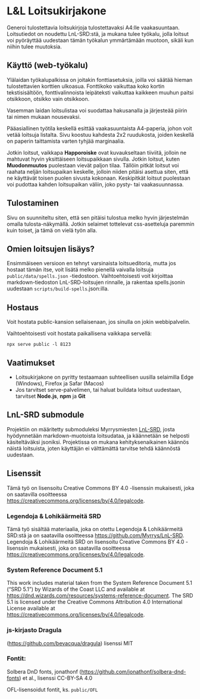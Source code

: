 # L&L Loitsukirjakone

Generoi tulostettavia loitsukirjoja tulostettavaksi A4:lle vaakasuuntaan. Loitsutiedot on noudettu LnL-SRD:stä, ja mukana tulee työkalu, jolla loitsut voi pyöräyttää uudestaan tämän työkalun ymmärtämään muotoon, sikäli kun niihin tulee muutoksia.

## Käyttö (web-työkalu)

Ylälaidan työkalupalkissa on joitakin fonttiasetuksia, joilla voi säätää hieman tulostettavien korttien ulkoasua. Fonttikoko vaikuttaa koko kortin tekstisisältöön, fonttivalinnoista leipäteksti vaikuttaa kaikkeen muuhun paitsi otsikkoon, otsikko vain otsikkoon.

Vasemman laidan loitsulistaa voi suodattaa hakusanalla ja järjesteää piirin tai nimen mukaan nousevaksi.

Pääasiallinen työtila keskellä esittää vaakasuuntaista A4-paperia, johon voit vetää loitsuja listalta. Sivu koostuu kahdesta 2x2 ruudukosta, joiden keskellä on paperin taittamista varten tyhjää marginaalia.

Jotkin loitsut, vaikkapa **Happoroiske** ovat kuvaukseltaan tiiviitä, jolloin ne mahtuvat hyvin yksittäiseen loitsupaikkaan sivulla. Jotkin loitsut, kuten **Muodonmuutos** puolestaan vievät paljon tilaa. Tällöin pitkät loitsut voi raahata neljän loitsupaikan keskelle, jolloin niiden pitäisi asettua siten, että ne käyttävät toisen puolen sivusta kokonaan. Keskipitkät loitsut puolestaan voi pudottaa kahden loitsupaikan väliin, joko pysty- tai vaakasuunnassa.

## Tulostaminen

Sivu on suunniteltu siten, että sen pitäisi tulostua melko hyvin järjestelmän omalla tulosta-näkymällä. Jotkin selaimet tottelevat css-asetteluja paremmin kuin toiset, ja tämä on vielä työn alla.

## Omien loitsujen lisäys?

Ensimmäiseen versioon en tehnyt varsinaista loitsueditoria, mutta jos hostaat tämän itse, voit lisätä melko pienellä vaivalla loitsuja `public/data/spells.json` -tiedostoon. Vaihtoehtoisesti voit kirjoittaa markdown-tiedoston LnL-SRD-loitsujen rinnalle, ja rakentaa spells.jsonin uudestaan `scripts/build-spells`.json:illa.

## Hostaus

Voit hostata public-kansion sellaisenaan, jos sinulla on jokin webbipalvelin.

Vaihtoehtoisesti voit hostata paikallisena vaikkapa servellä:

```
npx serve public -l 8123
```

## Vaatimukset

- Loitsukirjakone on pyritty testaamaan suhteellisen uusilla selaimilla Edge (Windows), Firefox ja Safar (Macos)
- Jos tarvitset serve-palvelimen, tai haluat buildata loitsut uudestaan, tarvitset **Node.js**, **npm** ja **Git**  

## LnL-SRD submodule

Projektiin on määritetty submoduleksi Myrrysmiesten [LnL-SRD](https://github.com/Myrrys/LnL-SRD/), josta hyödynnetään markdown-muotoista loitsudataa, ja käännetään se helposti käsiteltäväksi jsoniksi. Projektissa on mukana kehityksenaikainen käännös näistä loitsuista, joten käyttäjän ei välttämättä tarvitse tehdä käännöstä uudestaan.

## Lisenssit

Tämä työ on lisensoitu Creative Commons BY 4.0 -lisenssin mukaisesti, joka on saatavilla osoitteessa https://creativecommons.org/licenses/by/4.0/legalcode.

### Legendoja & Lohikäärmeitä SRD

Tämä työ sisältää materiaalia, joka on otettu Legendoja & Lohikäärmeitä SRD:stä ja on saatavilla osoitteessa https://github.com/Myrrys/LnL-SRD. Legendoja & Lohikäärmeitä SRD on lisensoitu Creative Commons BY 4.0 -lisenssin mukaisesti, joka on saatavilla osoitteessa https://creativecommons.org/licenses/by/4.0/legalcode.

### System Reference Document 5.1

This work includes material taken from the System Reference Document 5.1 (“SRD 5.1”) by Wizards of the Coast LLC and available at https://dnd.wizards.com/resources/systems-reference-document. The SRD 5.1 is licensed under the Creative Commons Attribution 4.0 International License available at https://creativecommons.org/licenses/by/4.0/legalcode.

### js-kirjasto Dragula 

(https://github.com/bevacqua/dragula) lisenssi MIT

### Fontit:

Solbera DnD fonts, jonathonf (https://github.com/jonathonf/solbera-dnd-fonts) et al., lisenssi CC-BY-SA 4.0

OFL-lisensoidut fontit, ks. `public/OFL`
